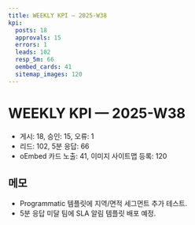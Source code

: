 ```yaml
---
title: WEEKLY KPI — 2025-W38
kpi:
  posts: 18
  approvals: 15
  errors: 1
  leads: 102
  resp_5m: 66
  oembed_cards: 41
  sitemap_images: 120
---
```


# WEEKLY KPI — 2025-W38

- 게시: 18, 승인: 15, 오류: 1
- 리드: 102, 5분 응답: 66
- oEmbed 카드 노출: 41, 이미지 사이트맵 등록: 120

## 메모
- Programmatic 템플릿에 지역/면적 세그먼트 추가 테스트.
- 5분 응답 미달 팀에 SLA 알림 템플릿 배포 예정.
